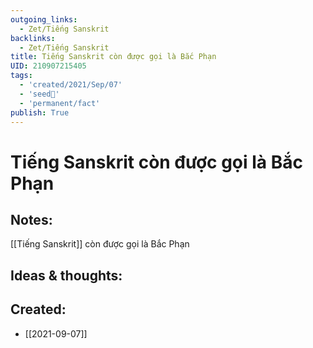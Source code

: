 ```yaml
---
outgoing_links:
  - Zet/Tiếng Sanskrit
backlinks:
  - Zet/Tiếng Sanskrit
title: Tiếng Sanskrit còn được gọi là Bắc Phạn
UID: 210907215405
tags:
  - 'created/2021/Sep/07'
  - 'seed🥜'
  - 'permanent/fact'
publish: True
---
```

# Tiếng Sanskrit còn được gọi là Bắc Phạn

## Notes:
[[Tiếng Sanskrit]] còn được gọi là Bắc Phạn

## Ideas & thoughts:

## Created:
- [[2021-09-07]]
